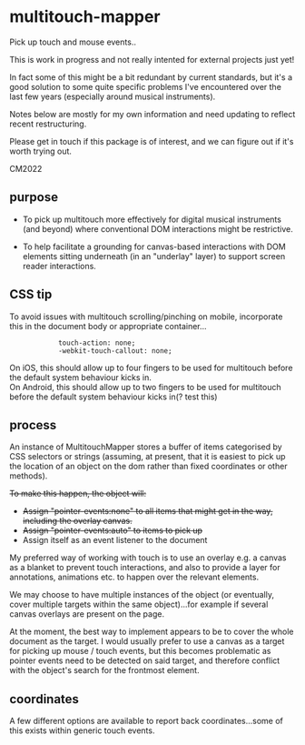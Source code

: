 # multitouch-mapper

Pick up touch and mouse events..

This is work in progress and not really intented for external projects just yet!

In fact some of this might be a bit redundant by current standards, but it's a good solution to some quite specific problems I've encountered over the last few years (especially around musical instruments).

Notes below are mostly for my own information and need updating to reflect recent restructuring. 

Please get in touch if this package is of interest, and we can figure out if it's worth trying out.

CM2022

## purpose

- To pick up multitouch more effectively for digital musical instruments (and beyond) where conventional DOM interactions might be restrictive.

- To help facilitate a grounding for canvas-based interactions with DOM elements sitting underneath (in an "underlay" layer) to support screen reader interactions.

## CSS tip
To avoid issues with multitouch scrolling/pinching on mobile, incorporate this in the document body or appropriate container...
```
            touch-action: none;
            -webkit-touch-callout: none; 
```

On iOS, this should allow up to four fingers to be used for multitouch before the default system behaviour kicks in.  
On Android, this should allow up to two fingers to be used for multitouch before the default system behaviour kicks in(? test this)
## process

An instance of MultitouchMapper stores a buffer of items categorised by CSS selectors or strings (assuming, at present, that it is easiest to pick up the location of an object on the dom rather than fixed coordinates or other methods).


~~To make this happen, the object will:~~

- ~~Assign "pointer-events:none" to all items that might get in the way, including the overlay canvas.~~
- ~~Assign "pointer-events:auto" to items to pick up~~
- Assign itself as an event listener to the document

My preferred way of working with touch is to use an overlay e.g. a canvas as a blanket to prevent touch interactions, and also to provide a layer for annotations, animations etc. to happen over the relevant elements.

We may choose to have multiple instances of the object (or eventually, cover multiple targets within the same object)...for example if several canvas overlays are present on the page. 

At the moment, the best way to implement appears to be to cover the whole document as the target.  I would usually prefer to use a canvas as a target for picking up mouse / touch events, but this becomes problematic as pointer events need to be detected on said target, and therefore conflict with the object's search for the frontmost element.

## coordinates

A few different options are available to report back coordinates...some of this exists within generic touch events.  

